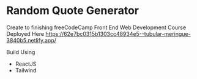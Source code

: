 # Random Quote Generator
Create to finishing freeCodeCamp Front End Web Development Course
Deployed Here
https://62e7bc0315b1303cc48934e5--tubular-meringue-3840b5.netlify.app/

Build Using
- ReactJS
- Tailwind
